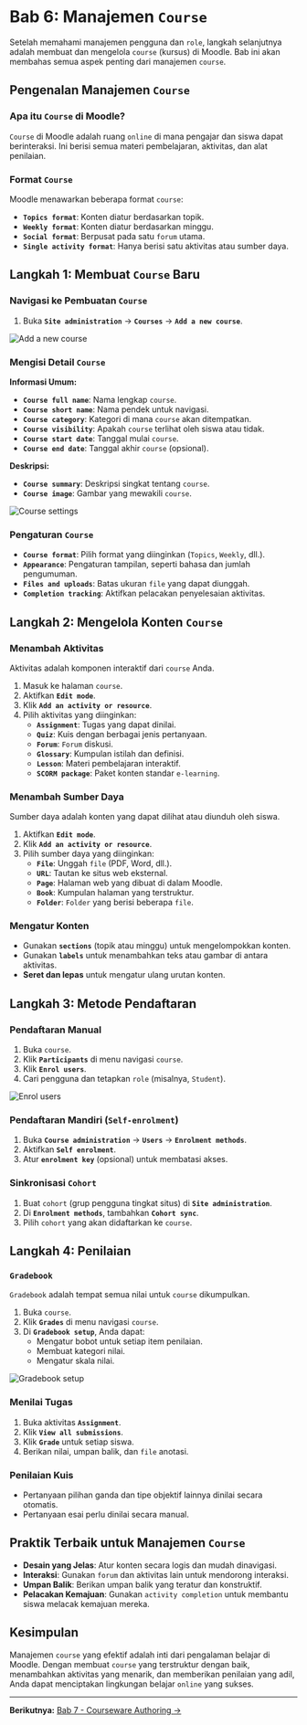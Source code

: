 # Bab 6: Manajemen `Course`

Setelah memahami manajemen pengguna dan `role`, langkah selanjutnya adalah membuat dan mengelola `course` (kursus) di Moodle. Bab ini akan membahas semua aspek penting dari manajemen `course`.

## Pengenalan Manajemen `Course`

### Apa itu `Course` di Moodle?

`Course` di Moodle adalah ruang `online` di mana pengajar dan siswa dapat berinteraksi. Ini berisi semua materi pembelajaran, aktivitas, dan alat penilaian.

### Format `Course`

Moodle menawarkan beberapa format `course`:
- **`Topics format`**: Konten diatur berdasarkan topik.
- **`Weekly format`**: Konten diatur berdasarkan minggu.
- **`Social format`**: Berpusat pada satu `forum` utama.
- **`Single activity format`**: Hanya berisi satu aktivitas atau sumber daya.

## Langkah 1: Membuat `Course` Baru

### Navigasi ke Pembuatan `Course`

1. Buka **`Site administration`** → **`Courses`** → **`Add a new course`**.

![Add a new course](img/course/01-add-new-course.png)

### Mengisi Detail `Course`

**Informasi Umum:**
- **`Course full name`**: Nama lengkap `course`.
- **`Course short name`**: Nama pendek untuk navigasi.
- **`Course category`**: Kategori di mana `course` akan ditempatkan.
- **`Course visibility`**: Apakah `course` terlihat oleh siswa atau tidak.
- **`Course start date`**: Tanggal mulai `course`.
- **`Course end date`**: Tanggal akhir `course` (opsional).

**Deskripsi:**
- **`Course summary`**: Deskripsi singkat tentang `course`.
- **`Course image`**: Gambar yang mewakili `course`.

![Course settings](img/course/02-course-settings.png)

### Pengaturan `Course`

- **`Course format`**: Pilih format yang diinginkan (`Topics`, `Weekly`, dll.).
- **`Appearance`**: Pengaturan tampilan, seperti bahasa dan jumlah pengumuman.
- **`Files and uploads`**: Batas ukuran `file` yang dapat diunggah.
- **`Completion tracking`**: Aktifkan pelacakan penyelesaian aktivitas.

## Langkah 2: Mengelola Konten `Course`

### Menambah Aktivitas

Aktivitas adalah komponen interaktif dari `course` Anda.

1. Masuk ke halaman `course`.
2. Aktifkan **`Edit mode`**.
3. Klik **`Add an activity or resource`**.
4. Pilih aktivitas yang diinginkan:
   - **`Assignment`**: Tugas yang dapat dinilai.
   - **`Quiz`**: Kuis dengan berbagai jenis pertanyaan.
   - **`Forum`**: `Forum` diskusi.
   - **`Glossary`**: Kumpulan istilah dan definisi.
   - **`Lesson`**: Materi pembelajaran interaktif.
   - **`SCORM package`**: Paket konten standar `e-learning`.



### Menambah Sumber Daya

Sumber daya adalah konten yang dapat dilihat atau diunduh oleh siswa.

1. Aktifkan **`Edit mode`**.
2. Klik **`Add an activity or resource`**.
3. Pilih sumber daya yang diinginkan:
   - **`File`**: Unggah `file` (PDF, Word, dll.).
   - **`URL`**: Tautan ke situs web eksternal.
   - **`Page`**: Halaman web yang dibuat di dalam Moodle.
   - **`Book`**: Kumpulan halaman yang terstruktur.
   - **`Folder`**: `Folder` yang berisi beberapa `file`.

### Mengatur Konten

- Gunakan **`sections`** (topik atau minggu) untuk mengelompokkan konten.
- Gunakan **`labels`** untuk menambahkan teks atau gambar di antara aktivitas.
- **Seret dan lepas** untuk mengatur ulang urutan konten.

## Langkah 3: Metode Pendaftaran

### Pendaftaran Manual

1. Buka `course`.
2. Klik **`Participants`** di menu navigasi `course`.
3. Klik **`Enrol users`**.
4. Cari pengguna dan tetapkan `role` (misalnya, `Student`).

![Enrol users](img/course/04-enrol-users.png)

### Pendaftaran Mandiri (`Self-enrolment`)

1. Buka **`Course administration`** → **`Users`** → **`Enrolment methods`**.
2. Aktifkan **`Self enrolment`**.
3. Atur **`enrolment key`** (opsional) untuk membatasi akses.

### Sinkronisasi `Cohort`

1. Buat `cohort` (grup pengguna tingkat situs) di **`Site administration`**.
2. Di **`Enrolment methods`**, tambahkan **`Cohort sync`**.
3. Pilih `cohort` yang akan didaftarkan ke `course`.

## Langkah 4: Penilaian

### `Gradebook`

`Gradebook` adalah tempat semua nilai untuk `course` dikumpulkan.

1. Buka `course`.
2. Klik **`Grades`** di menu navigasi `course`.
3. Di **`Gradebook setup`**, Anda dapat:
   - Mengatur bobot untuk setiap item penilaian.
   - Membuat kategori nilai.
   - Mengatur skala nilai.

![Gradebook setup](img/course/05-gradebook-setup.png)

### Menilai Tugas

1. Buka aktivitas **`Assignment`**.
2. Klik **`View all submissions`**.
3. Klik **`Grade`** untuk setiap siswa.
4. Berikan nilai, umpan balik, dan `file` anotasi.

### Penilaian Kuis

- Pertanyaan pilihan ganda dan tipe objektif lainnya dinilai secara otomatis.
- Pertanyaan esai perlu dinilai secara manual.

## Praktik Terbaik untuk Manajemen `Course`

- **Desain yang Jelas**: Atur konten secara logis dan mudah dinavigasi.
- **Interaksi**: Gunakan `forum` dan aktivitas lain untuk mendorong interaksi.
- **Umpan Balik**: Berikan umpan balik yang teratur dan konstruktif.
- **Pelacakan Kemajuan**: Gunakan `activity completion` untuk membantu siswa melacak kemajuan mereka.

## Kesimpulan

Manajemen `course` yang efektif adalah inti dari pengalaman belajar di Moodle. Dengan membuat `course` yang terstruktur dengan baik, menambahkan aktivitas yang menarik, dan memberikan penilaian yang adil, Anda dapat menciptakan lingkungan belajar `online` yang sukses.

---

**Berikutnya:** [Bab 7 - Courseware Authoring →](courseware-authoring.md)
